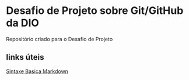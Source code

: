 # Desafio de Projeto sobre Git/GitHub da DIO
Repositório criado para o Desafio de Projeto
## links úteis
[Sintaxe Basica Markdown](https://www.markdownguide.org/basic-syntax/)
